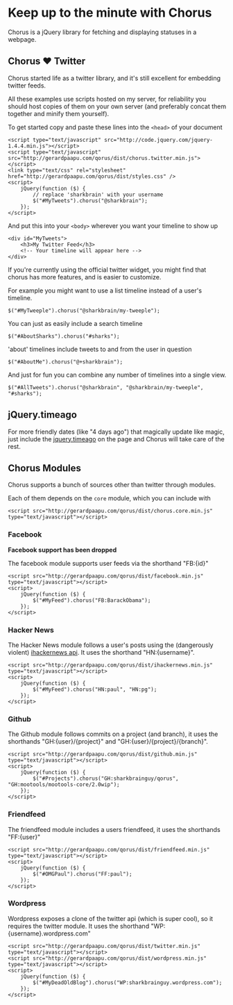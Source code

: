 Keep up to the minute with Chorus 
==

Chorus is a jQuery library for fetching and displaying statuses in a webpage.

Chorus &#9829; Twitter
---

Chorus started life as a twitter library, and it's still excellent for embedding twitter feeds.

All these examples use scripts hosted on my server, for reliability you should host copies of them on your 
own server (and preferably concat them together and minify them yourself).

To get started copy and paste these lines into the `<head>` of your document

    <script type="text/javascript" src="http://code.jquery.com/jquery-1.4.4.min.js"></script>
    <script type="text/javascript" src="http://gerardpaapu.com/qorus/dist/chorus.twitter.min.js"></script>
    <link type="text/css" rel="stylesheet" href="http://gerardpaapu.com/qorus/dist/styles.css" />
    <script>
        jQuery(function ($) {
            // replace 'sharkbrain' with your username
            $("#MyTweets").chorus("@sharkbrain");
        });
    </script>

And put this into your `<body>` wherever you want your timeline to show up
    
    <div id="MyTweets">
        <h3>My Twitter Feed</h3>
        <!-- Your timeline will appear here -->
    </div>

If you're currently using the official twitter widget, you might find that chorus has more
features, and is easier to customize.

For example you might want to use a list timeline instead of a user's timeline.

    $("#MyTweeple").chorus("@sharkbrain/my-tweeple");

You can just as easily include a search timeline

    $("#AboutSharks").chorus("#sharks");

'about' timelines include tweets to and from the user in question

    $("#AboutMe").chorus("@+sharkbrain");

And just for fun you can combine any number of timelines into a single view.

    $("#AllTweets").chorus("@sharkbrain", "@sharkbrain/my-tweeple", "#sharks");

jQuery.timeago
---

For more friendly dates (like "4 days ago") that magically update like magic, just include the
[jquery.timeago](http://timeago.yarp.com/) on the page and Chorus will take care of the rest.

Chorus Modules
--

Chorus supports a bunch of sources other than twitter through modules.

Each of them depends on the `core` module, which you can include with
    
    <script src="http://gerardpaapu.com/qorus/dist/chorus.core.min.js" type="text/javascript"></script> 

### Facebook

**Facebook support has been dropped**

The facebook module supports user feeds via the shorthand "FB:{id}"

    <script src="http://gerardpaapu.com/qorus/dist/facebook.min.js" type="text/javascript"></script> 
    <script>
        jQuery(function ($) {
            $("#MyFeed").chorus("FB:BarackObama");
        });
    </script> 

### Hacker News

The Hacker News module follows a user's posts using the (dangerously violent) [ihackernews api](http://api.ihackernews.com/).
It uses the shorthand "HN:{username}".

    <script src="http://gerardpaapu.com/qorus/dist/ihackernews.min.js" type="text/javascript"></script> 
    <script>
        jQuery(function ($) {
            $("#MyFeed").chorus("HN:paul", "HN:pg");
        });
    </script> 

### Github

The Github module follows commits on a project (and branch), it uses the shorthands "GH:{user}/{project}" and "GH:{user}/{project}/{branch}".

    <script src="http://gerardpaapu.com/qorus/dist/github.min.js" type="text/javascript"></script> 
    <script>
        jQuery(function ($) {
            $("#Projects").chorus("GH:sharkbrainguy/qorus", "GH:mootools/mootools-core/2.0wip");
        });
    </script> 

### Friendfeed

The friendfeed module includes a users friendfeed, it uses the shorthands "FF:{user}"

    <script src="http://gerardpaapu.com/qorus/dist/friendfeed.min.js" type="text/javascript"></script> 
    <script>
        jQuery(function ($) {
            $("#OMGPaul").chorus("FF:paul");
        });
    </script> 

### Wordpress

Wordpress exposes a clone of the twitter api (which is super cool), so it requires the twitter module. It uses 
the shorthand "WP:{username}.wordpress.com"

    <script src="http://gerardpaapu.com/qorus/dist/twitter.min.js" type="text/javascript"></script> 
    <script src="http://gerardpaapu.com/qorus/dist/wordpress.min.js" type="text/javascript"></script> 
    <script>
        jQuery(function ($) {
            $("#MyDeadOldBlog").chorus("WP:sharkbrainguy.wordpress.com");
        });
    </script> 
